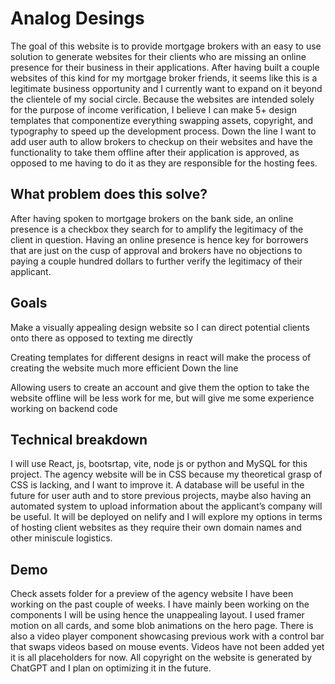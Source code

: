 # Analog Desings 
The goal of this website is to provide mortgage brokers with an easy to use solution to generate websites for their clients who are missing an online presence for their business in their applications. After having built a couple websites of this kind for my mortgage broker friends, it seems like this is a legitimate business opportunity and I currently want to expand on it beyond the clientele of my social circle. Because the websites are intended solely for the purpose of income verification, I believe I can make 5+ design templates that componentize everything swapping assets, copyright, and typography to speed up the development process. Down the line I want to add user auth to allow brokers to checkup on their websites and have the functionality to take them offline after their application is approved, as opposed to me having to do it as they are responsible for the hosting fees.
## What problem does this solve? 
After having spoken to mortgage brokers on the bank side, an online presence is a checkbox they search for to amplify the legitimacy of the client in question. Having an online presence is hence key for borrowers that are just on the cusp of approval and brokers have no objections to paying a couple hundred dollars to further verify the legitimacy of their applicant.
## Goals 

Make a visually appealing design website so I can direct potential clients onto there as opposed to texting me directly 

Creating templates for different designs in react will make the process of creating the website much more efficient Down the line

Allowing users to create an account and give them the option to take the website offline will be less work for me, but will give me some experience working on backend code
## Technical breakdown 
I will use React, js, bootsrtap, vite, node js or python and MySQL for this project. The agency website will be in CSS because my theoretical grasp of CSS is lacking, and I want to improve it. A database will be useful in the future for user auth and to store previous projects, maybe also having an automated system to upload information about the applicant’s company will be useful.
It will be deployed on nelify and I will explore my options in terms of hosting client websites as they require their own domain names and other miniscule logistics.
## Demo 
Check assets folder for a preview of the agency website I have been working on the past couple of weeks. I have mainly been working on the components I will be using hence the unappealing layout. 
I used framer motion on all cards, and some blob animations on the hero page. There is also a video player component showcasing previous work with a control bar that swaps videos based on mouse events. Videos have not been added yet it is all placeholders for now. All copyright on the website is generated by ChatGPT and I plan on optimizing it in the future.

